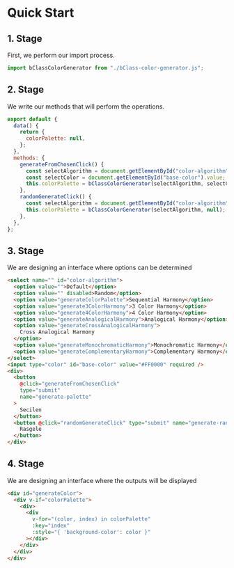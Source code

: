 # Quick Start

## 1. Stage

First, we perform our import process.

```js
import bClassColorGenerator from "./bClass-color-generator.js";
```

## 2. Stage

We write our methods that will perform the operations.

```js
export default {
  data() {
    return {
      colorPalette: null,
    };
  },
  methods: {
    generateFromChosenClick() {
      const selectAlgorithm = document.getElementById("color-algorithm").value;
      const selectColor = document.getElementById("base-color").value;
      this.colorPalette = bClassColorGenerator(selectAlgorithm, selectColor);
    },
    randomGenerateClick() {
      const selectAlgorithm = document.getElementById("color-algorithm").value;
      this.colorPalette = bClassColorGenerator(selectAlgorithm, null);
    },
  },
};
```

## 3. Stage

We are designing an interface where options can be determined

```html
<select name="" id="color-algorithm">
  <option value="">Default</option>
  <option value="" disabled>Random</option>
  <option value="generateColorPalette">Sequential Harmony</option>
  <option value="generate3ColorHarmony">3 Color Harmony</option>
  <option value="generate4ColorHarmony">4 Color Harmony</option>
  <option value="generateAnalogicalHarmony">Analogical Harmony</option>
  <option value="generateCrossAnalogicalHarmony">
    Cross Analogical Harmony
  </option>
  <option value="generateMonochromaticHarmony">Monochromatic Harmony</option>
  <option value="generateComplementaryHarmony">Complementary Harmony</option>
</select>
<input type="color" id="base-color" value="#FF0000" required />
<div>
  <button
    @click="generateFromChosenClick"
    type="submit"
    name="generate-palette"
  >
    Secilen
  </button>
  <button @click="randomGenerateClick" type="submit" name="generate-random">
    Rasgele
  </button>
</div>
```

## 4. Stage

We are designing an interface where the outputs will be displayed

```html
<div id="generateColor">
  <div v-if="colorPalette">
    <div>
      <div
        v-for="(color, index) in colorPalette"
        :key="index"
        :style="{ 'background-color': color }"
      ></div>
    </div>
  </div>
</div>
```
